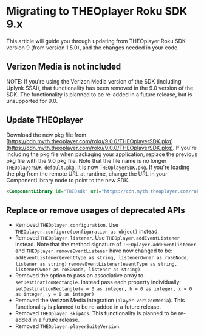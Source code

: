 # Migrating to THEOplayer Roku SDK 9.x

This article will guide you through updating from THEOplayer Roku SDK version 9 (from version 1.5.0),
and the changes needed in your code.

## Verizon Media is not included

NOTE: If you're using the Verizon Media version of the SDK (including Uplynk SSAI), that functionality has been removed in the 9.0 version of the SDK. The functionality is planned to be re-added in a future release, but is unsupported for 9.0.

## Update THEOplayer

Download the new pkg file from [https://cdn.myth.theoplayer.com/roku/9.0.0/THEOplayerSDK.pkg](https://cdn.myth.theoplayer.com/roku/9.0.0/THEOplayerSDK.pkg). If you're including the pkg file when packaging your application, replace the previous pkg file with the 9.0 pkg file. Note that the file name is no longer `THEOplayerSDK-default.pkg`. It is now `THEOplayerSDK.pkg`. If you're loading the pkg from the remote URL at runtime, change the URL in your ComponentLibrary node to point to the new SDK.

```xml
<ComponentLibrary id="THEOsdk" uri="https://cdn.myth.theoplayer.com/roku/9.0.0/THEOplayerSDK.pkg" />
```

## Replace or remove usages of deprecated APIs

- Removed `THEOplayer.configuration`. Use `THEOplayer.configure(configuration as object)` instead.
- Removed `THEOplayer.listener`. Use `THEOplayer.addEventListener` instead. Note that the method signature of `THEOplayer.addEventlistener` and `THEOplayer.removeEventListener` have now changed to be:
  `addEventListener(eventType as string, listenerOwner as roSGNode, listener as string)`
  `removeEventListener(eventType as string, listenerOwner as roSGNode, listener as string)`
- Removed the option to pass an associative array to `setDestinationRectangle`. Instead pass each property individually:
  `setDestinationRectangle(w = 0 as integer, h = 0 as integer, x = 0 as integer, y = 0 as integer)`
- Removed the Verizon Media integration (`player.verizonMedia`). This functionality is planned to be re-added in a future release.
- Removed `THEOplayer.skipAds`. This functionality is planned to be re-added in a future release.
- Removed `THEOplayer.playerSuiteVersion`.
